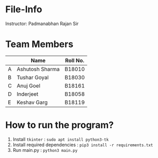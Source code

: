 # File-Info
Instructor: Padmanabhan Rajan Sir



# Team Members

|   | Name | Roll No.  |
|--------|--------|--------|
|A| Ashutosh Sharma  | B18010  |
|B| Tushar Goyal | B18030  |
|C| Anuj Goel    | B18161  |
|D|  Inderjeet | B18058  |
|E| Keshav Garg  | B18119  |


# How to run the program?
1. Install `tkinter` : `sudo apt install python3-tk`
2. Install required dependencies : `pip3 install -r requirements.txt`
3. Run main.py : `python3 main.py`




